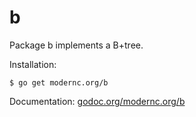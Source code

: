 b
=

Package b implements a B+tree.

Installation:

    $ go get modernc.org/b

Documentation: [godoc.org/modernc.org/b](http://godoc.org/modernc.org/b)
